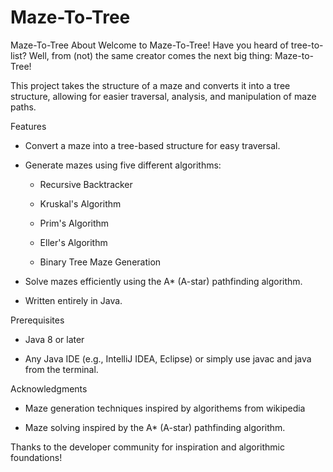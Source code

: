 # Maze-To-Tree

Maze-To-Tree
About
Welcome to Maze-To-Tree!
Have you heard of tree-to-list?
Well, from (not) the same creator comes the next big thing: Maze-to-Tree!

This project takes the structure of a maze and converts it into a tree structure, allowing for easier traversal, analysis, and manipulation of maze paths.

Features
 - Convert a maze into a tree-based structure for easy traversal.

 - Generate mazes using five different algorithms:

   - Recursive Backtracker

   - Kruskal's Algorithm

   - Prim's Algorithm

   - Eller's Algorithm

   - Binary Tree Maze Generation

 - Solve mazes efficiently using the A* (A-star) pathfinding algorithm.

 - Written entirely in Java.

Prerequisites
 - Java 8 or later

 - Any Java IDE (e.g., IntelliJ IDEA, Eclipse) or simply use javac and java from the terminal.

Acknowledgments
 - Maze generation techniques inspired by algorithems from wikipedia

 - Maze solving inspired by the A* (A-star) pathfinding algorithm.

Thanks to the developer community for inspiration and algorithmic foundations!
